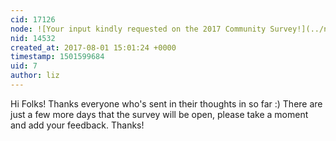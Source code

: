 ```yaml
---
cid: 17126
node: ![Your input kindly requested on the 2017 Community Survey!](../notes/liz/06-13-2017/your-input-kindly-requested)
nid: 14532
created_at: 2017-08-01 15:01:24 +0000
timestamp: 1501599684
uid: 7
author: liz
---
```


Hi Folks! Thanks everyone who's sent in their thoughts in so far :)
There are just a few more days that the survey will be open, please take a moment and add your feedback. Thanks!